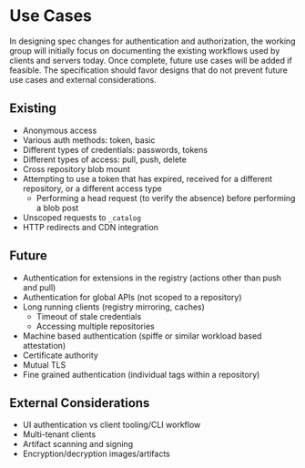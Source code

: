 # Use Cases

In designing spec changes for authentication and authorization, the working group will initially focus on documenting the existing workflows used by clients and servers today.
Once complete, future use cases will be added if feasible.
The specification should favor designs that do not prevent future use cases and external considerations.

## Existing

- Anonymous access
- Various auth methods: token, basic
- Different types of credentials: passwords, tokens
- Different types of access: pull, push, delete
- Cross repository blob mount
- Attempting to use a token that has expired, received for a different repository, or a different access type
  - Performing a head request (to verify the absence) before performing a blob post
- Unscoped requests to `_catalog`
- HTTP redirects and CDN integration

## Future

- Authentication for extensions in the registry (actions other than push and pull)
- Authentication for global APIs (not scoped to a repository)
- Long running clients (registry mirroring, caches)
  - Timeout of stale credentials
  - Accessing multiple repositories
- Machine based authentication (spiffe or similar workload based attestation)
- Certificate authority
- Mutual TLS
- Fine grained authentication (individual tags within a repository)

## External Considerations

- UI authentication vs client tooling/CLI workflow
- Multi-tenant clients
- Artifact scanning and signing
- Encryption/decryption images/artifacts
